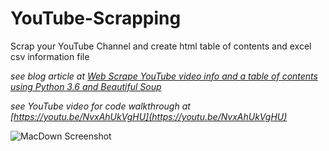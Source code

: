 # YouTube-Scrapping
Scrap your YouTube Channel and create html table of contents and excel csv information file

*see blog article at
[Web Scrape YouTube video info and a table of contents using Python 3.6 and Beautiful Soup](https://teklern.blogspot.com/2017/10/web-scrape-youtube-channel-for-video.html)*

*see YouTube video for code walkthrough at [https://youtu.be/NvxAhUkVgHU](https://youtu.be/NvxAhUkVgHU)*

![MacDown Screenshot](https://www.dropbox.com/s/mk1pgc8qqn2xxod/PyCharmVenvDiag3.png?dl=0)
